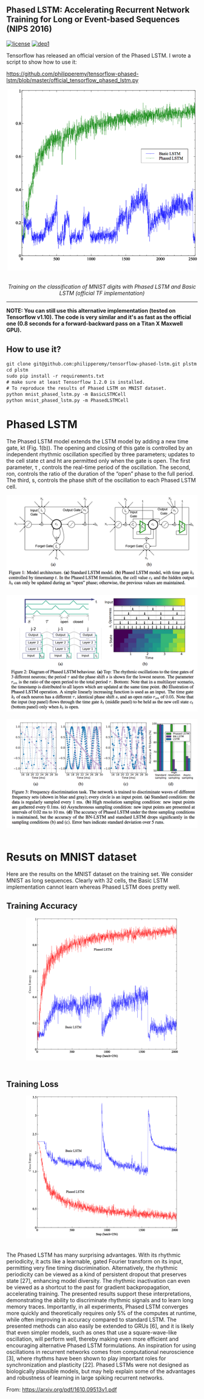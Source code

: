 ## Phased LSTM: Accelerating Recurrent Network Training for Long or Event-based Sequences (NIPS 2016)
[![license](https://img.shields.io/badge/License-MIT-brightgreen.svg)](https://github.com/philipperemy/keras-attention-mechanism/blob/master/LICENSE) [![dep1](https://img.shields.io/badge/Tensorflow-1.2+-blue.svg)](https://www.tensorflow.org/)

Tensorflow has released an official version of the Phased LSTM. I wrote a script to show how to use it: 

https://github.com/philipperemy/tensorflow-phased-lstm/blob/master/official_tensorflow_phased_lstm.py

<div align="center">
  <img src="fig/official_tensorflow_impl.png" width="500"><br><br>
  <p><i>Training on the classification of MNIST digits with Phased LSTM and Basic LSTM (official TF implementation)</i></p>
</div>

<hr/>

**NOTE: You can still use this alternative implementation (tested on Tensorflow v1.10). The code is very similar and it's as fast as the official one (0.8 seconds for a forward-backward pass on a Titan X Maxwell GPU).**

## How to use it?
```
git clone git@github.com:philipperemy/tensorflow-phased-lstm.git plstm
cd plstm
sudo pip install -r requirements.txt
# make sure at least Tensorflow 1.2.0 is installed.
# To reproduce the results of Phased LSTM on MNIST dataset.
python mnist_phased_lstm.py -m BasicLSTMCell
python mnist_phased_lstm.py -m PhasedLSTMCell
```

# Phased LSTM

The Phased LSTM model extends the LSTM model by adding a new time gate, kt (Fig. 1(b)). The
opening and closing of this gate is controlled by an independent rhythmic oscillation specified by
three parameters; updates to the cell state ct and ht are permitted only when the gate is open. The
first parameter, τ , controls the real-time period of the oscillation. The second, ron, controls the ratio
of the duration of the “open” phase to the full period. The third, s, controls the phase shift of the
oscillation to each Phased LSTM cell.

<div align="center">
  <img src="fig/fig1.png"><br><br>
</div>

<div align="center">
  <img src="fig/fig2.png"><br><br>
</div>

<div align="center">
  <img src="fig/fig3.png"><br><br>
</div>


# Resuts on MNIST dataset

Here are the results on the MNIST dataset on the training set. We consider MNIST as long sequences. Clearly with 32 cells, the Basic LSTM implementation cannot learn whereas Phased LSTM does pretty well.

## Training Accuracy
<div align="center">
  <img src="fig/mnist_acc.png" width="400"><br><br>
</div>

## Training Loss
<div align="center">
  <img src="fig/mnist_ce.png" width="400"><br><br>
</div>

The Phased LSTM has many surprising advantages. With its rhythmic periodicity, it acts like a
learnable, gated Fourier transform on its input, permitting very fine timing discrimination. Alternatively,
the rhythmic periodicity can be viewed as a kind of persistent dropout that preserves state [27],
enhancing model diversity. The rhythmic inactivation can even be viewed as a shortcut to the past
for gradient backpropagation, accelerating training. The presented results support these interpretations,
demonstrating the ability to discriminate rhythmic signals and to learn long memory traces.
Importantly, in all experiments, Phased LSTM converges more quickly and theoretically requires
only 5% of the computes at runtime, while often improving in accuracy compared to standard LSTM.
The presented methods can also easily be extended to GRUs [6], and it is likely that even simpler
models, such as ones that use a square-wave-like oscillation, will perform well, thereby making even
more efficient and encouraging alternative Phased LSTM formulations. An inspiration for using
oscillations in recurrent networks comes from computational neuroscience [3], where rhythms have
been shown to play important roles for synchronization and plasticity [22]. Phased LSTMs were
not designed as biologically plausible models, but may help explain some of the advantages and
robustness of learning in large spiking recurrent networks.

From: https://arxiv.org/pdf/1610.09513v1.pdf
